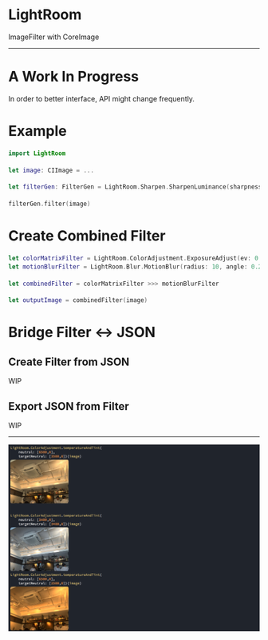 # LightRoom
ImageFilter with CoreImage

---

# A Work In Progress

In order to better interface, API might change frequently.

# Example

```swift
import LightRoom

let image: CIImage = ...

let filterGen: FilterGen = LightRoom.Sharpen.SharpenLuminance(sharpness: 0.2)

filterGen.filter(image)
```

# Create Combined Filter

```swift
let colorMatrixFilter = LightRoom.ColorAdjustment.ExposureAdjust(ev: 0.1).filter
let motionBlurFilter = LightRoom.Blur.MotionBlur(radius: 10, angle: 0.2).filter

let combinedFilter = colorMatrixFilter >>> motionBlurFilter

let outputImage = combinedFilter(image)
```

# Bridge Filter <-> JSON

## Create Filter from JSON

WIP

## Export JSON from Filter

WIP



---

![](example1.png)